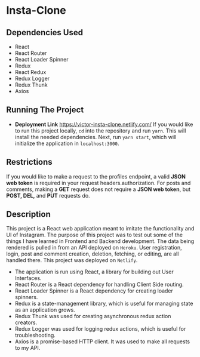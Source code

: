 # Insta-Clone

## Dependencies Used

- React
- React Router
- React Loader Spinner
- Redux
- React Redux
- Redux Logger
- Redux Thunk
- Axios

## Running The Project

- **Deployment Link** https://victor-insta-clone.netlify.com/
  If you would like to run this project locally, `cd` into the repository and run `yarn`. This will install the needed dependencies. Next, run `yarn start`, which will initialize the application in `localhost:3000`.

## Restrictions

If you would like to make a request to the profiles endpoint, a valid **JSON web token** is required in your request headers.authorization. For posts and comments, making a **GET** request does not require a **JSON web token**, but **POST, DEL,** and **PUT** requests do.

## Description

This project is a React web application meant to imitate the functionality and UI of Instagram. The purpose of this project was to test out some of the things I have learned in Frontend and Backend development. The data being rendered is pulled in from an API deployed on `Heroku`. User registration, login, post and comment creation, deletion, fetching, or editing, are all handled there. This project was deployed on `Netlify`.

- The application is run using React, a library for building out User Interfaces.
- React Router is a React dependency for handling Client Side routing.
- React Loader Spinner is a React dependency for creating loader spinners.
- Redux is a state-management library, which is useful for managing state as an application grows.
- Redux Thunk was used for creating asynchronous redux action creators.
- Redux Logger was used for logging redux actions, which is useful for troubleshooting.
- Axios is a promise-based HTTP client. It was used to make all requests to my API.
